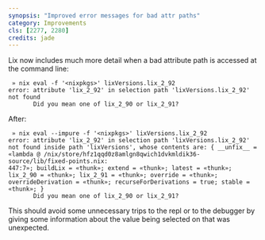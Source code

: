 ```yaml
---
synopsis: "Improved error messages for bad attr paths"
category: Improvements
cls: [2277, 2280]
credits: jade
---
```


Lix now includes much more detail when a bad attribute path is accessed at the command line:

```
 » nix eval -f '<nixpkgs>' lixVersions.lix_2_92
error: attribute 'lix_2_92' in selection path 'lixVersions.lix_2_92' not found
       Did you mean one of lix_2_90 or lix_2_91?
```

After:

```
 » nix eval --impure -f '<nixpkgs>' lixVersions.lix_2_92
error: attribute 'lix_2_92' in selection path 'lixVersions.lix_2_92' not found inside path 'lixVersions', whose contents are: { __unfix__ = «lambda @ /nix/store/hfz1qqd0z8amlgn8qwich1dvkmldik36-source/lib/fixed-points.nix:
447:7»; buildLix = «thunk»; extend = «thunk»; latest = «thunk»; lix_2_90 = «thunk»; lix_2_91 = «thunk»; override = «thunk»; overrideDerivation = «thunk»; recurseForDerivations = true; stable = «thunk»; }
       Did you mean one of lix_2_90 or lix_2_91?
```

This should avoid some unnecessary trips to the repl or to the debugger by giving some information about the value being selected on that was unexpected.
